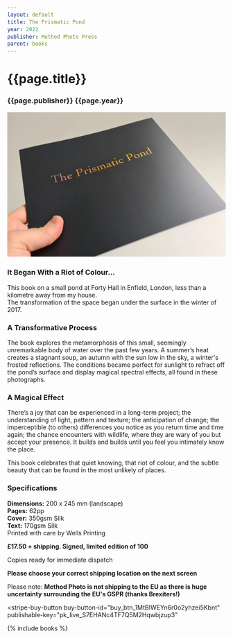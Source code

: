 ```yaml
---
layout: default
title: The Prismatic Pond
year: 2022
publisher: Method Photo Press
parent: books
---
```


# {{page.title}}

### {{page.publisher}} {{page.year}}

![The Prismatic Pond](the-prismatic-pond-01.webp "The Prismatic Pond")

### It Began With a Riot of Colour…

This book on a small pond at Forty Hall in Enfield, London, less than a kilometre away from my house.<br />
The transformation of the space began under the surface in the winter of 2017.

### A Transformative Process

The book explores the metamorphosis of this small, seemingly unremarkable body of water over the past few years. A summer’s heat creates a stagnant soup, an autumn with the sun low in the sky, a winter's frosted reflections. The conditions became perfect for sunlight to refract off the pond’s surface and display magical spectral effects, all found in these photographs.

### A Magical Effect

There’s a joy that can be experienced in a long-term project; the understanding of light, pattern and texture; the anticipation of change; the imperceptible (to others) differences you notice as you return time and time again; the chance encounters with wildlife, where they are wary of you but accept your presence. It builds and builds until you feel you intimately know the place.

This book celebrates that quiet knowing, that riot of colour, and the subtle beauty that can be found in the most unlikely of places.

### Specifications

**Dimensions:** 200 x 245 mm (landscape)<br />
**Pages:** 62pp<br />
**Cover:** 350gsm Silk<br />
**Text:** 170gsm Silk<br />
Printed with care by Wells Printing

**£17.50 + shipping. Signed, limited edition of 100**

Copies ready for immediate dispatch

**Please choose your correct shipping location on the next screen**

Please note: **Method Photo is not shipping to the EU as there is huge uncertainty surrounding the EU's GSPR (thanks Brexiters!)**

<script async
  src="https://js.stripe.com/v3/buy-button.js">
</script>

<stripe-buy-button
  buy-button-id="buy_btn_1MtBIWEYn6r0o2yhzei5Kbnt"
  publishable-key="pk_live_S7EHANc4TF7Q5M2Hqwbjzup3"
>
</stripe-buy-button>

{% include books %}